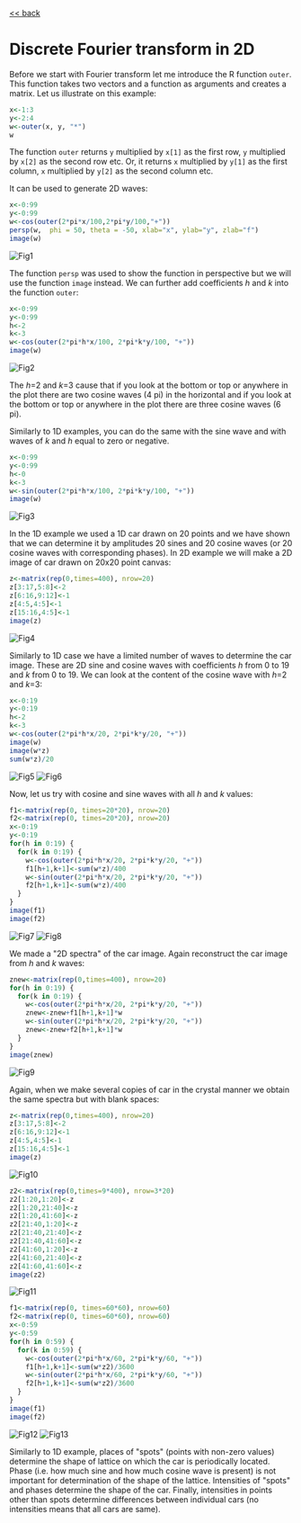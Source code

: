 [<< back](../README.md)

# Discrete Fourier transform in 2D

Before we start with Fourier transform let me introduce the R function `outer`. This function takes two
vectors and a function as arguments and creates a matrix. Let us illustrate on this example:

```R
x<-1:3
y<-2:4
w<-outer(x, y, "*")
w
```
The function `outer` returns `y` multiplied by `x[1]` as the first row, `y` multiplied by `x[2]` as the
second row etc. Or, it returns `x` multiplied by `y[1]` as the first column, `x` multiplied by `y[2]` as
the second column etc.

It can be used to generate 2D waves:
```R
x<-0:99
y<-0:99
w<-cos(outer(2*pi*x/100,2*pi*y/100,"+"))
persp(w,  phi = 50, theta = -50, xlab="x", ylab="y", zlab="f")
image(w)
```
![Fig1](fig1.png)

The function `persp` was used to show the function in perspective but we will use the function `image`
instead. We can further add coefficients *h* and *k* into the function `outer`:
```R
x<-0:99
y<-0:99
h<-2
k<-3
w<-cos(outer(2*pi*h*x/100, 2*pi*k*y/100, "+"))
image(w)
```
![Fig2](fig2.png)

The *h*=2 and *k*=3 cause that if you look at the bottom or top or anywhere in the plot there are
two cosine waves (4 pi) in the horizontal and if you look at the bottom or top or anywhere in the
plot there are three cosine waves (6 pi).

Similarly to 1D examples, you can do the same with the sine wave and with waves of *k* and *h*
equal to zero or negative.
```R
x<-0:99
y<-0:99
h<-0
k<-3
w<-sin(outer(2*pi*h*x/100, 2*pi*k*y/100, "+"))
image(w)
```
![Fig3](fig3.png)

In the 1D example we used a 1D car drawn on 20 points and we have shown that we can determine it
by amplitudes 20 sines and 20 cosine waves (or 20 cosine waves with corresponding phases). In 2D
example we will make a 2D image of car drawn on 20x20 point canvas:
```R
z<-matrix(rep(0,times=400), nrow=20)
z[3:17,5:8]<-2
z[6:16,9:12]<-1
z[4:5,4:5]<-1
z[15:16,4:5]<-1
image(z)
```
![Fig4](fig4.png)

Similarly to 1D case we have a limited number of waves to determine the car image. These are 2D
sine and cosine waves with coefficients *h* from 0 to 19 and *k* from 0 to 19. We can look at
the content of the cosine wave with *h*=2 and *k*=3:
```R
x<-0:19
y<-0:19
h<-2
k<-3
w<-cos(outer(2*pi*h*x/20, 2*pi*k*y/20, "+"))
image(w)
image(w*z)
sum(w*z)/20
```
![Fig5](fig5.png)
![Fig6](fig6.png)

Now, let us try with cosine and sine waves with all *h* and *k* values:
```R
f1<-matrix(rep(0, times=20*20), nrow=20)
f2<-matrix(rep(0, times=20*20), nrow=20)
x<-0:19
y<-0:19
for(h in 0:19) {
  for(k in 0:19) {
    w<-cos(outer(2*pi*h*x/20, 2*pi*k*y/20, "+"))
    f1[h+1,k+1]<-sum(w*z)/400
    w<-sin(outer(2*pi*h*x/20, 2*pi*k*y/20, "+"))
    f2[h+1,k+1]<-sum(w*z)/400
  }
}
image(f1)
image(f2)
```
![Fig7](fig7.png)
![Fig8](fig8.png)

We made a "2D spectra" of the car image. Again reconstruct the car image from *h* and *k* waves:
```R
znew<-matrix(rep(0,times=400), nrow=20)
for(h in 0:19) {
  for(k in 0:19) {
    w<-cos(outer(2*pi*h*x/20, 2*pi*k*y/20, "+"))
    znew<-znew+f1[h+1,k+1]*w
    w<-sin(outer(2*pi*h*x/20, 2*pi*k*y/20, "+"))
    znew<-znew+f2[h+1,k+1]*w
  }
}
image(znew)
```
![Fig9](fig9.png)

Again, when we make several copies of car in the crystal manner we obtain the same spectra but
with blank spaces:
```R
z<-matrix(rep(0,times=400), nrow=20)
z[3:17,5:8]<-2
z[6:16,9:12]<-1
z[4:5,4:5]<-1
z[15:16,4:5]<-1
image(z)
```
![Fig10](fig10.png)

```R
z2<-matrix(rep(0,times=9*400), nrow=3*20)
z2[1:20,1:20]<-z
z2[1:20,21:40]<-z
z2[1:20,41:60]<-z
z2[21:40,1:20]<-z
z2[21:40,21:40]<-z
z2[21:40,41:60]<-z
z2[41:60,1:20]<-z
z2[41:60,21:40]<-z
z2[41:60,41:60]<-z
image(z2)
```

![Fig11](fig11.png)

```R
f1<-matrix(rep(0, times=60*60), nrow=60)
f2<-matrix(rep(0, times=60*60), nrow=60)
x<-0:59
y<-0:59
for(h in 0:59) {
  for(k in 0:59) {
    w<-cos(outer(2*pi*h*x/60, 2*pi*k*y/60, "+"))
    f1[h+1,k+1]<-sum(w*z2)/3600
    w<-sin(outer(2*pi*h*x/60, 2*pi*k*y/60, "+"))
    f2[h+1,k+1]<-sum(w*z2)/3600
  }
}
image(f1)
image(f2)
```
![Fig12](fig12.png)
![Fig13](fig13.png)

Similarly to 1D example, places of "spots" (points with non-zero values) determine the shape of lattice on
which the car is periodically located. Phase (i.e. how much sine and how much cosine wave is present) is not
important for determination of the shape of the lattice. Intensities of "spots" and phases determine
the shape of the car. Finally, intensities in points other than spots determine differences between individual
cars (no intensities means that all cars are same).


